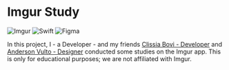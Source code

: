 # Imgur Study

![Imgur](https://a11ybadges.com/badge?logo=imgur) ![Swift](https://a11ybadges.com/badge?logo=swift) ![Figma](https://a11ybadges.com/badge?logo=figma)

In this project, I - a Developer - and my friends [Clissia Bovi - Developer](https://github.com/bovibc) and [Anderson Vulto - Designer](https://github.com/andersonvulto) conducted some studies on the Imgur app. This is only for educational purposes; we are not affiliated with Imgur.

